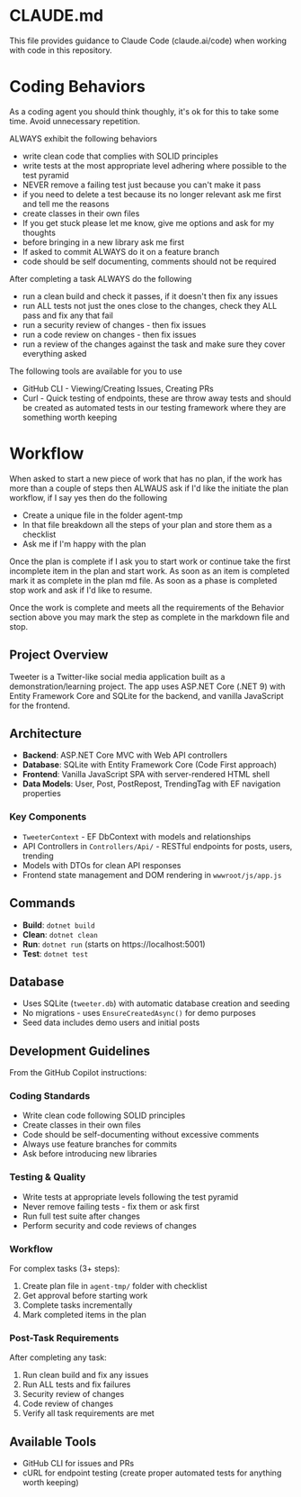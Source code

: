 # CLAUDE.md

This file provides guidance to Claude Code (claude.ai/code) when working with code in this repository.


# Coding Behaviors

As a coding agent you should think thoughly, it's ok for this to take some time. Avoid unnecessary repetition.

ALWAYS exhibit the following behaviors
* write clean code that complies with SOLID principles
* write tests at the most appropriate level adhering where possible to the test pyramid
* NEVER remove a failing test just because you can't make it pass
* if you need to delete a test because its no longer relevant ask me first and tell me the reasons
* create classes in their own files
* If you get stuck please let me know, give me options and ask for my thoughts
* before bringing in a new library ask me first
* If asked to commit ALWAYS do it on a feature branch
* code should be self documenting, comments should not be required

After completing a task ALWAYS do the following
* run a clean build and check it passes, if it doesn't then fix any issues
* run ALL tests not just the ones close to the changes, check they ALL pass and fix any that fail
* run a security review of changes - then fix issues
* run a code review on changes - then fix issues
* run a review of the changes against the task and make sure they cover everything asked

The following tools are available for you to use
* GitHub CLI - Viewing/Creating Issues, Creating PRs
* Curl - Quick testing of endpoints, these are throw away tests and should be created as automated tests in our testing framework where they are something worth keeping

# Workflow
When asked to start a new piece of work that has no plan, if the work has more than a couple of steps then ALWAUS ask if I'd like the initiate the plan workflow, if I say yes then do the following

* Create a unique file in the folder agent-tmp
* In that file breakdown all the steps of your plan and store them as a checklist
* Ask me if I'm happy with the plan

Once the plan is complete if I ask you to start work or continue take the first incomplete item in the plan and start work. As soon as an item is completed mark it as complete in the plan md file. As soon as a phase is completed stop work and ask if I'd like to resume.

Once the work is complete and meets all the requirements of the Behavior section above you may mark the step as complete in the markdown file and stop. 

## Project Overview

Tweeter is a Twitter-like social media application built as a demonstration/learning project. The app uses ASP.NET Core (.NET 9) with Entity Framework Core and SQLite for the backend, and vanilla JavaScript for the frontend.

## Architecture

- **Backend**: ASP.NET Core MVC with Web API controllers
- **Database**: SQLite with Entity Framework Core (Code First approach)
- **Frontend**: Vanilla JavaScript SPA with server-rendered HTML shell
- **Data Models**: User, Post, PostRepost, TrendingTag with EF navigation properties

### Key Components

- `TweeterContext` - EF DbContext with models and relationships
- API Controllers in `Controllers/Api/` - RESTful endpoints for posts, users, trending
- Models with DTOs for clean API responses
- Frontend state management and DOM rendering in `wwwroot/js/app.js`

## Commands

- **Build**: `dotnet build`
- **Clean**: `dotnet clean`
- **Run**: `dotnet run` (starts on https://localhost:5001)
- **Test**: `dotnet test`

## Database

- Uses SQLite (`tweeter.db`) with automatic database creation and seeding
- No migrations - uses `EnsureCreatedAsync()` for demo purposes
- Seed data includes demo users and initial posts

## Development Guidelines

From the GitHub Copilot instructions:

### Coding Standards
- Write clean code following SOLID principles
- Create classes in their own files
- Code should be self-documenting without excessive comments
- Always use feature branches for commits
- Ask before introducing new libraries

### Testing & Quality
- Write tests at appropriate levels following the test pyramid
- Never remove failing tests - fix them or ask first
- Run full test suite after changes
- Perform security and code reviews of changes

### Workflow
For complex tasks (3+ steps):
1. Create plan file in `agent-tmp/` folder with checklist
2. Get approval before starting work
3. Complete tasks incrementally
4. Mark completed items in the plan

### Post-Task Requirements
After completing any task:
1. Run clean build and fix any issues
2. Run ALL tests and fix failures
3. Security review of changes
4. Code review of changes
5. Verify all task requirements are met

## Available Tools
- GitHub CLI for issues and PRs
- cURL for endpoint testing (create proper automated tests for anything worth keeping)
